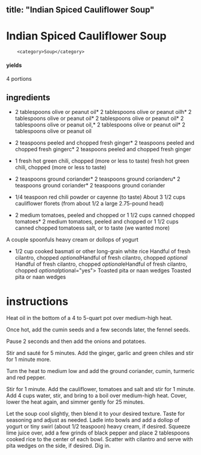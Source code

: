 

	
title: "Indian Spiced Cauliflower Soup"
---
# Indian Spiced Cauliflower Soup
		<category>Soup</category>
#### yields
4 portions
## ingredients
* 2 tablespoons olive or peanut oil* 2 tablespoons olive or peanut oilh* 2 tablespoons olive or peanut oil* 2 tablespoons olive or peanut oil* 2 tablespoons olive or peanut oil,* 2 tablespoons olive or peanut oil* 2 tablespoons olive or peanut oil
* 2 teaspoons peeled and chopped fresh ginger* 2 teaspoons peeled and chopped fresh gingerc* 2 teaspoons peeled and chopped fresh ginger
* 1 fresh hot green chili, chopped (more or less to taste) fresh hot green chili, chopped (more or less to taste)

* 2 teaspoons ground coriander* 2 teaspoons ground corianderu* 2 teaspoons ground coriander* 2 teaspoons ground coriander
* 1/4 teaspoon red chili powder or cayenne (to taste)
About 3 1/2 cups cauliflower florets (from about 1/2 a large 2.75-pound head)
* 2 medium tomatoes, peeled and chopped or 1 1/2 cups canned chopped tomatoes* 2 medium tomatoes, peeled and chopped or 1 1/2 cups canned chopped tomatoess salt, or to taste (we wanted more)

A couple spoonfuls heavy cream or dollops of yogurt
* 1/2 cup cooked basmati or other long-grain white rice
Handful of fresh cilantro, chopped *optional*Handful of fresh cilantro, chopped *optional* Handful of fresh cilantro, chopped *optional*eHandful of fresh cilantro, chopped *optional*ptional="yes">
				<item>Toasted pita or naan wedges</item>
				<key>Toasted pita or naan wedges</key>


# instructions
Heat oil in the bottom of a 4 to 5-quart pot over medium-high heat. 

Once hot, add the cumin seeds and a few seconds later, the fennel seeds. 

Pause 2 seconds and then add the onions and potatoes. 

Stir and sauté for 5 minutes. 
Add the ginger, garlic and green chiles and stir for 1 minute more.

Turn the heat to medium low 
and add the ground coriander, cumin, turmeric and red pepper.

Stir for 1 minute. 
Add the cauliflower, tomatoes and salt and stir for 1 minute. 
Add 4 cups water, stir, and bring to a boil over medium-high heat. 
Cover, lower the heat again, and simmer gently for 25 minutes.

Let the soup cool slightly, then blend it to your desired texture. 
Taste for seasoning and adjust as needed. 
Ladle into bowls and add a dollop of yogurt or tiny swirl (about 1/2 teaspoon) heavy cream, if desired. 
Squeeze lime juice over, add a few grinds of black pepper and place 2 tablespoons cooked rice to the center of each bowl. 
Scatter with cilantro and serve with pita wedges on the side, if desired. Dig in.
	
	
